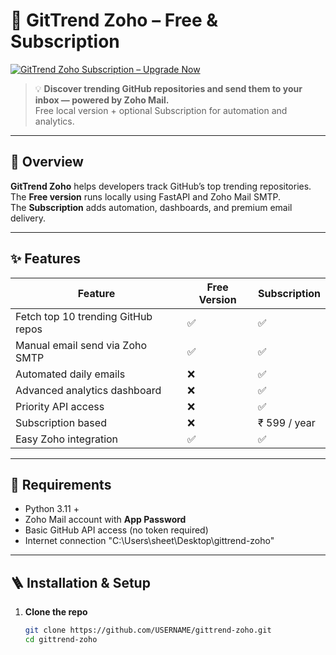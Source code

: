 # 🚀 GitTrend Zoho – Free & Subscription

[![GitTrend Zoho  Subscription – Upgrade Now](https://img.shields.io/badge/Upgrade%20to-GitTrend%20Subscription%20%E2%9C%A8-blue?style=for-the-badge)](#-upgrade-to-gittrend-zoho-Subscription-999year)

> 💡 **Discover trending GitHub repositories and send them to your inbox — powered by Zoho Mail.**  
> Free local version + optional  Subscription for automation and analytics.

---

## 🧩 Overview

**GitTrend Zoho** helps developers track GitHub’s top trending repositories.  
The **Free version** runs locally using FastAPI and Zoho Mail SMTP.  
The **Subscription** adds automation, dashboards, and premium email delivery.

---

## ✨ Features

| Feature | Free Version |  Subscription |
|----------|---------------|--------------|
| Fetch top 10 trending GitHub repos | ✅ | ✅ |
| Manual email send via Zoho SMTP | ✅ | ✅ |
| Automated daily emails | ❌ | ✅ |
| Advanced analytics dashboard | ❌ | ✅ |
| Priority API access | ❌ | ✅ |
| Subscription based | ❌ | ₹ 599 / year |
| Easy Zoho integration | ✅ | ✅ |

---

## 🧰 Requirements

- Python 3.11 +
- Zoho Mail account with **App Password**
- Basic GitHub API access (no token required)
- Internet connection
"C:\Users\sheet\Desktop\gittrend-zoho"
---

## 🪜 Installation & Setup

1. **Clone the repo**
   ```bash
   git clone https://github.com/USERNAME/gittrend-zoho.git
   cd gittrend-zoho
